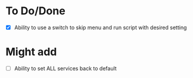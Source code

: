# To Do/Done
- [X] Ability to use a switch to skip menu and run script with desired setting

# Might add
- [ ] Ability to set ALL services back to default
